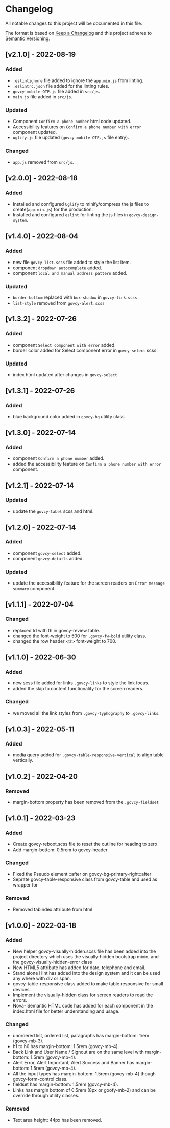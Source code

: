# Changelog
 
All notable changes to this project will be documented in this file.
 
The format is based on [Keep a Changelog](https://keepachangelog.com/en/1.0.0/)
and this project adheres to [Semantic Versioning](https://semver.org/spec/v2.0.0.html).
## [v2.1.0] - 2022-08-19
### Added
- `.eslintignore` file added to ignore the `app.min.js` from linting.
- `.eslintrc.json` file added for the linting rules.
- `govcy-mobile-OTP.js` file added in `src/js`.
- `main.js` file added in `src/js`.
### Updated
- Component `Confirm a phone number` html code updated.
- Accessibility features on `Confirm a phone number with error` component updated.
- `uglify.js` file updated (`govcy-mobile-OTP.js` file entry).
### Changed
- `app.js` removed from `src/js`.



## [v2.0.0] - 2022-08-18
### Added
- Installed and configured `Uglify` to minify/compress the js files to create(`app.min.js`) for the production.
- Installed and configured `eslint` for linting the js files in `govcy-design-system`.

## [v1.4.0] - 2022-08-04
### Added
- new file `govcy-list.scss` file added to style the list item.
- component `dropdown autocomplete` added.
- component `local and manual address pattern` added.

### Updated
- `border-bottom` replaced with `box-shadow` in `govcy-link.scss`
- `list-style` removed from `govcy-alert.scss`  

## [v1.3.2] - 2022-07-26
### Added

- component `Select component with error` added.
- border color added for Select component error in `govcy-select` scss. 

### Updated

- index html updated after changes in `govcy-select`
## [v1.3.1] - 2022-07-26
### Added

- blue background color added in `govcy-bg` utility class.

## [v1.3.0] - 2022-07-14
### Added

- component `Confirm a phone number` added.
- added the accessibility feature on `Confirm a phone number with error` component.

## [v1.2.1] - 2022-07-14
### Updated

- update the `govcy-tabel` scss and html.

## [v1.2.0] - 2022-07-14

### Added

- component `govcy-select` added.
- component `govcy-details` added.
### Updated

- update the accessibility feature for the screen readers on `Error message summary` component.

## [v1.1.1] - 2022-07-04

### Changed

- replaced td with th in govcy-review table.
- changed the font-weight to 500 for `.govcy-fw-bold` utility class.
- changed the row header `<th>` font-weight to 700.

## [v1.1.0] - 2022-06-30

### Added

- new scss file added for links `.govcy-links` to style the link focus.
- added the skip to content functionality for the screen readers.

### Changed

- we moved all the link styles from `.govcy-typhography` to `.govcy-links`.

## [v1.0.3] - 2022-05-11

### Added

- media query added for `.govcy-table-responsive-vertical` to align table vertically. 

## [v1.0.2] - 2022-04-20

### Removed

- margin-bottom property has been removed from the `.govcy-fieldset`


## [v1.0.1] - 2022-03-23

### Added

- Create govcy-reboot.scss file to reset the outline for heading to zero
- Add margin-bottom: 0.5rem to govcy-header

### Changed

- Fixed the Pseudo element ::after on govcy-bg-primary-right::after
- Seprate govcy-table-responsive class from govcy-table and used as wrapper for

### Removed

- Removed tabindex attribute from html


## [v1.0.0] - 2022-03-18


### Added

- New helper govcy-visually-hidden.scss file has been added into the project directory which uses the visually-hidden bootstrap mixin, and the govcy-visually-hidden-error class 
- New HTML5 attribute has added for date, telephone and email.
- Stand alone Hint has added into the design system and it can be used any where with div or span.
- govcy-table-responsive class added to make table responsive for small devices.
- Implement the visually-hidden class for screen readers to read the errors.
- Nova- Semantic HTML code has added for each component in the index.html file for better understanding and usage.


### Changed

- unordered list, ordered list, paragraphs has margin-bottom: 1rem (govcy-mb-3).
- h1 to h6 has margin-bottom: 1.5rem (govcy-mb-4).
- Back Link and User Name / Signout are on the same level with margin-bottom: 1.5rem (govcy-mb-4).
- Alert Error, Alert Important, Alert Success and Banner has margin-bottom: 1.5rem (govcy-mb-4).
- All the input types has margin-bottom: 1.5rem (govcy-mb-4) though govcy-form-control class.
- fieldset has margin-bottom: 1.5rem (govcy-mb-4).
- Links has margin bottom of 0.5rem (8px or goofy-mb-2) and can be override through utility classes.


### Removed
- Text area height: 44px has been removed.


